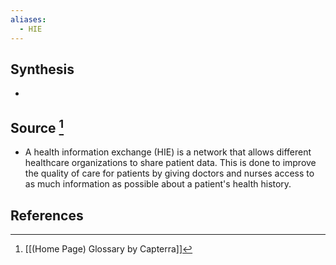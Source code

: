 ```yaml
---
aliases:
  - HIE
---
```

## Synthesis
- 
## Source [^1]
- A health information exchange (HIE) is a network that allows different healthcare organizations to share patient data. This is done to improve the quality of care for patients by giving doctors and nurses access to as much information as possible about a patient's health history.
## References

[^1]: [[(Home Page) Glossary by Capterra]]